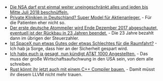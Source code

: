 * [Die NSA darf erst einmal weiter uneingeschränkt alles und jeden bis Mitte Juli 2018 beschnüffeln.](https://www.heise.de/newsticker/meldung/US-Kongress-verlaengert-NSA-Befugnis-zur-Massenueberwachung-3927830.html)
* [Private Klinikien in Deutschland? Super Model für Aktienanleger.](https://netzfrauen.org/2017/12/25/54431/) - Für die Patienten eher nicht so.
* [Der erste deutsche Atommeiler wird Ende Dezember 2017 abgeschautet, eventuell ist der Rückbau in 23 Jahren beendet.](https://www.heise.de/newsticker/meldung/Atommeiler-in-Gundremmingen-stellt-Ende-Dezember-den-Betrieb-ein-3927930.html) - Die 23 Jahre bezahlt dann im übrigen der Steuerzahler.
* [Ist SpaceX nun etwas Gutes oder etwas Schlechtes für die Raumfahrt?](https://www.golem.de/news/raumfahrt-2017-wie-spacex-die-branche-in-aufruhr-versetzt-1712-131690.html) - Ich hab ja Sorge, dass hier an der Sicherheit gespart wird.
* [Ich habs euch ja gesagt, nun kündigt AT&T 1000 Angestellten.](https://www.heise.de/newsticker/meldung/Trotz-US-Steuerreform-Kuendigungen-bei-AT-T-3927910.html) - Das muss der große Wirtschaftsaufschwung in den USA sein, von dem alle schreiben.
* [Rust könnt ihr jetzt auch mit einem C++ Compiler bauen.](https://blog.fefe.de/?ts=a4bf9d7d) - Damit müsst ihr diesem LLVM nicht mehr trauen.

